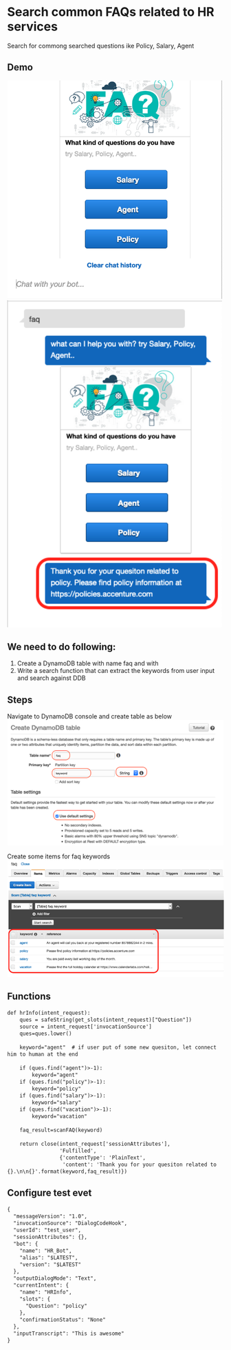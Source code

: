 # Search common FAQs related to HR services
Search for commong searched questions ike Policy, Salary, Agent

## Demo
<img src="images/usecase5/usecase5.png" alt="usecase5" width="500">
<img src="images/usecase5/usecase5a.png" alt="usecase5" width="500">

## We need to do following:
1. Create a DynamoDB table with name faq and with 
2. Write a search function that can extract the keywords from user input and search against DDB

## Steps
Navigate to DynamoDB console and create table as below
<img src="images/usecase5/1.png">

Create some items for faq keywords
<img src="images/usecase5/2.png">

## Functions
```
def hrInfo(intent_request):
    ques = safeString(get_slots(intent_request)["Question"])
    source = intent_request['invocationSource']
    ques=ques.lower()
    
    keyword="agent"  # if user put of some new quesiton, let connect him to human at the end

    if (ques.find("agent")>-1):
        keyword="agent"
    if (ques.find("policy")>-1):
        keyword="policy"
    if (ques.find("salary")>-1):
        keyword="salary"
    if (ques.find("vacation")>-1):
        keyword="vacation"
   
    faq_result=scanFAQ(keyword)
    
    return close(intent_request['sessionAttributes'],
                 'Fulfilled',
                 {'contentType': 'PlainText',
                  'content': 'Thank you for your quesiton related to {}.\n\n{}'.format(keyword,faq_result)})
```

## Configure test evet
```
{
  "messageVersion": "1.0",
  "invocationSource": "DialogCodeHook",
  "userId": "test_user",
  "sessionAttributes": {},
  "bot": {
    "name": "HR_Bot",
    "alias": "$LATEST",
    "version": "$LATEST"
  },
  "outputDialogMode": "Text",
  "currentIntent": {
    "name": "HRInfo",
    "slots": {
      "Question": "policy"
    },
    "confirmationStatus": "None"
  },
  "inputTranscript": "This is awesome"
}
```

